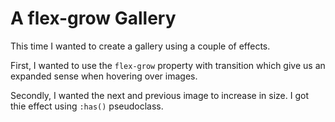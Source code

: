# A flex-grow Gallery

This time I wanted to create a gallery using a couple of effects.

First, I wanted to use the `flex-grow` property with transition which give us an expanded sense when hovering over images.

Secondly, I wanted the next and previous image to increase in size. I got thie effect using `:has()` pseudoclass.


